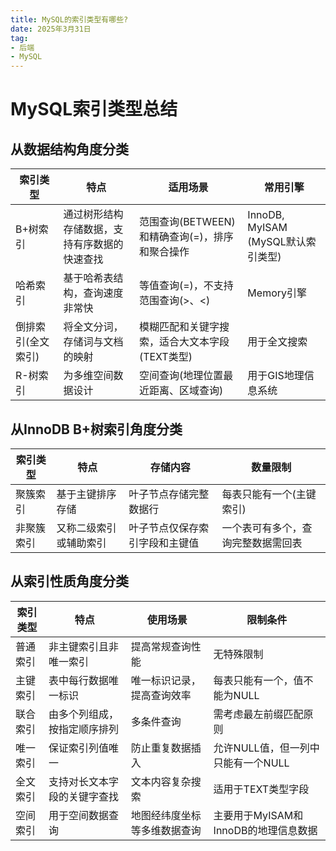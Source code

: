 ```yaml
---
title: MySQL的索引类型有哪些?
date: 2025年3月31日
tag:
- 后端
- MySQL
---
```



# MySQL索引类型总结

## 从数据结构角度分类

| 索引类型 | 特点 | 适用场景 | 常用引擎 |
|---------|------|---------|---------|
| B+树索引 | 通过树形结构存储数据，支持有序数据的快速查找 | 范围查询(BETWEEN)和精确查询(=)，排序和聚合操作 | InnoDB, MyISAM (MySQL默认索引类型) |
| 哈希索引 | 基于哈希表结构，查询速度非常快 | 等值查询(=)，不支持范围查询(>、<) | Memory引擎 |
| 倒排索引(全文索引) | 将全文分词，存储词与文档的映射 | 模糊匹配和关键字搜索，适合大文本字段(TEXT类型) | 用于全文搜索 |
| R-树索引 | 为多维空间数据设计 | 空间查询(地理位置最近距离、区域查询) | 用于GIS地理信息系统 |

## 从InnoDB B+树索引角度分类

| 索引类型 | 特点 | 存储内容 | 数量限制 |
|---------|------|---------|---------|
| 聚簇索引 | 基于主键排序存储 | 叶子节点存储完整数据行 | 每表只能有一个(主键索引) |
| 非聚簇索引 | 又称二级索引或辅助索引 | 叶子节点仅保存索引字段和主键值 | 一个表可有多个，查询完整数据需回表 |

## 从索引性质角度分类

| 索引类型 | 特点 | 使用场景 | 限制条件 |
|---------|------|---------|---------|
| 普通索引 | 非主键索引且非唯一索引 | 提高常规查询性能 | 无特殊限制 |
| 主键索引 | 表中每行数据唯一标识 | 唯一标识记录，提高查询效率 | 每表只能有一个，值不能为NULL |
| 联合索引 | 由多个列组成，按指定顺序排列 | 多条件查询 | 需考虑最左前缀匹配原则 |
| 唯一索引 | 保证索引列值唯一 | 防止重复数据插入 | 允许NULL值，但一列中只能有一个NULL |
| 全文索引 | 支持对长文本字段的关键字查找 | 文本内容复杂搜索 | 适用于TEXT类型字段 |
| 空间索引 | 用于空间数据查询 | 地图经纬度坐标等多维数据查询 | 主要用于MyISAM和InnoDB的地理信息数据 |
